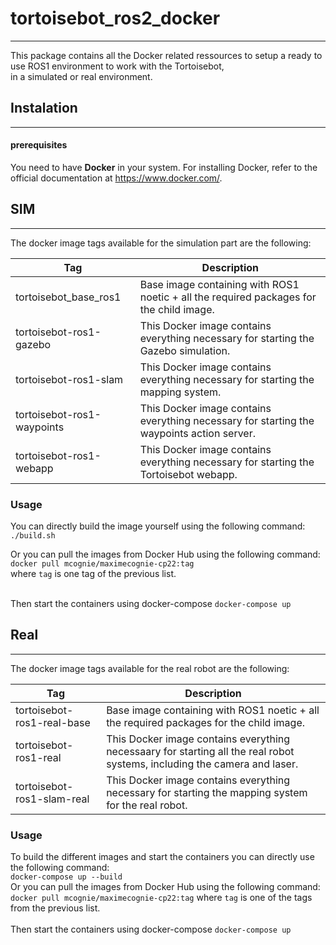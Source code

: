 # tortoisebot_ros2_docker
---

This package contains all the Docker related ressources to setup a ready to use ROS1 environment to work with the Tortoisebot,  
in a simulated or real environment.

## Instalation
---

#### prerequisites

You need to have **Docker** in your system.
For installing Docker, refer to the official documentation at https://www.docker.com/.

## SIM
---

The docker image tags available for the simulation part are the following:

| Tag                            | Description                                                                               |
|--------------------------------|-------------------------------------------------------------------------------------------|
| tortoisebot_base_ros1          | Base image containing with ROS1 noetic + all the required packages for the child image.   |
| tortoisebot-ros1-gazebo        | This Docker image contains everything necessary for starting the Gazebo simulation.       |
| tortoisebot-ros1-slam          | This Docker image contains everything necessary for starting the mapping system.          |
| tortoisebot-ros1-waypoints     | This Docker image contains everything necessary for starting the waypoints action server. |
| tortoisebot-ros1-webapp        | This Docker image contains everything necessary for starting the Tortoisebot webapp.      |

### Usage

You can directly build the image yourself using the following command:  
`./build.sh`

Or you can pull the images from Docker Hub using the following command:  
`docker pull mcognie/maximecognie-cp22:tag`  
where `tag` is one tag of the previous list.  
<br/>  

Then start the containers using docker-compose `docker-compose up`

## Real
---

The docker image tags available for the real robot are the following:

| Tag                            | Description                                                                                                               |
|--------------------------------|---------------------------------------------------------------------------------------------------------------------------|
| tortoisebot-ros1-real-base     | Base image containing with ROS1 noetic + all the required packages for the child image.                                   |
| tortoisebot-ros1-real          | This Docker image contains everything necessaary for starting all the real robot systems, including the camera and laser. |
| tortoisebot-ros1-slam-real     | This Docker image contains everything necessary for starting the mapping system for the real robot.                       |

### Usage

To build the different images and start the containers you can directly use the following command:  
`docker-compose up --build`  
Or you can pull the images from Docker Hub using the following command:  
`docker pull mcognie/maximecognie-cp22:tag`  where `tag` is one of the tags from the previous list. 
<br/>  
Then start the containers using docker-compose `docker-compose up`
